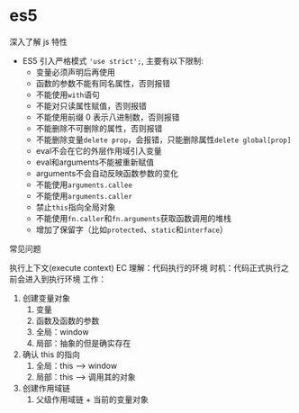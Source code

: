 # es5

深入了解 js 特性

- ES5 引入严格模式 `'use strict';`, 主要有以下限制:
  - 变量必须声明后再使用
  - 函数的参数不能有同名属性，否则报错
  - 不能使用`with`语句
  - 不能对只读属性赋值，否则报错
  - 不能使用前缀 0 表示八进制数，否则报错
  - 不能删除不可删除的属性，否则报错
  - 不能删除变量`delete prop`，会报错，只能删除属性`delete global[prop]`
  - eval不会在它的外层作用域引入变量
  - eval和arguments不能被重新赋值
  - arguments不会自动反映函数参数的变化
  - 不能使用`arguments.callee`
  - 不能使用`arguments.caller`
  - 禁止`this`指向全局对象
  - 不能使用`fn.caller`和`fn.arguments`获取函数调用的堆栈
  - 增加了保留字（比如`protected`、`static`和`interface`）

常见问题

执行上下文(execute context) EC
  理解：代码执行的环境
  时机：代码正式执行之前会进入到执行环境
  工作：

  1. 创建变量对象
     1. 变量
     2. 函数及函数的参数
     3. 全局：window
     4. 局部：抽象的但是确实存在
  2. 确认 this 的指向
     1. 全局：this --> window
     2. 局部：this --> 调用其的对象
  3. 创建作用域链
     1. 父级作用域链 + 当前的变量对象


